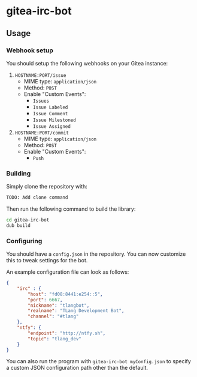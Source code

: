 gitea-irc-bot
=============

## Usage

### Webhook setup

You should setup the following webhooks on your Gitea instance:

1. `HOSTNAME:PORT/issue`
    * MIME type: `application/json`
    * Method: `POST`
    * Enable "Custom Events":
        * `Issues`
        * `Issue Labeled`
        * `Issue Comment`
        * `Issue Milestoned`
        * `Issue Assigned`
2. `HOSTNAME:PORT/commit`
    * MIME type: `application/json`
    * Method: `POST`
    * Enable "Custom Events":
        * `Push`

### Building

Simply clone the repository with:

```bash
TODO: Add clone command
```

Then run the following command to build the library:

```bash
cd gitea-irc-bot
dub build
```

### Configuring

You should have a `config.json` in the repository. You can now customize this to tweak settings for the bot.

An example configuration file can look as follows:

```json
{
    "irc" : {
        "host": "fd08:8441:e254::5",
        "port": 6667,
        "nickname": "tlangbot",
        "realname": "TLang Development Bot",
        "channel": "#tlang"
    },
    "ntfy": {
        "endpoint": "http://ntfy.sh",
        "topic": "tlang_dev"
    }
}
```

You can also run the program with `gitea-irc-bot myConfig.json` to specify a custom JSON configuration path other than the default.